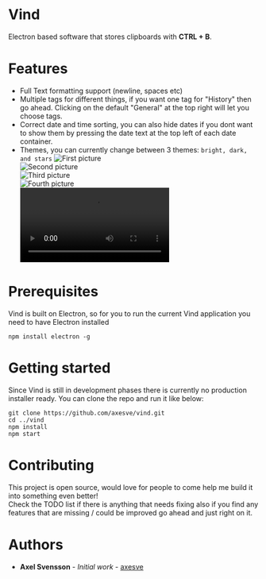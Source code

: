 # Vind
Electron based software that stores clipboards with **CTRL + B**.<br>

# Features
* Full Text formatting support (newline, spaces etc)
* Multiple tags for different things, if you want one tag for "History" then go ahead. Clicking on the default "General" at the top right will let you choose tags.
* Correct date and time sorting, you can also hide dates if you dont want to show them by pressing the date text at the top left of each date container.
* Themes, you can currently change between 3 themes: ```bright, dark, and stars```
![First picture](https://i.gyazo.com/9ba827aea1d6f46547abc96dd7a28b39.png)<br>
![Second picture](https://i.gyazo.com/dcd86a826a21edbaa3afa9907a8d09be.png)<br>
![Third picture]( https://i.gyazo.com/9c16f044bbca35f2a5e3589e9fd904f4.png)<br>
![Fourth picture](https://i.gyazo.com/c32b5c233013d1a5812586861f7edce6.png)<br>
![Fifth picture](https://i.gyazo.com/e410e9086ea3400b934e046a37694fe1.mp4)

# Prerequisites
Vind is built on Electron, so for you to run the current Vind application you need to have Electron installed

```
npm install electron -g
```

# Getting started
Since Vind is still in development phases there is currently no production installer ready.
You can clone the repo and run it like below:

```
git clone https://github.com/axesve/vind.git
cd ../vind
npm install
npm start
```

# Contributing
This project is open source, would love for people to come help me build it into something even better!<br>
Check the TODO list if there is anything that needs fixing also if you find any features that are missing / could be improved go ahead and just right on it.

# Authors
* **Axel Svensson** - *Initial work* - [axesve](https://github.com/axesve)


